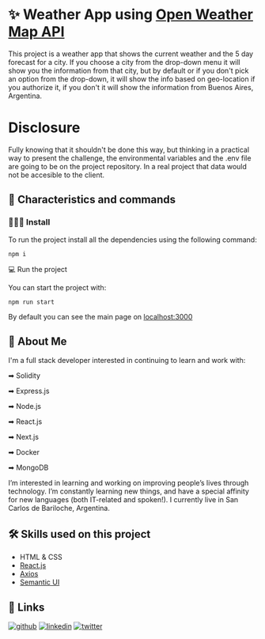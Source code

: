 
# ✨ Weather App using [Open Weather Map API](https://openweathermap.org/)

This project is a weather app that shows the current weather and the 5 day forecast for a city.
If you choose a city from the drop-down menu it will show you the information from that city, but by default or if you don't pick an option from the drop-down, it will show the info based on geo-location if you authorize it, if you don't it will show the information from Buenos Aires, Argentina.

 
# Disclosure

Fully knowing that it shouldn't be done this way, but thinking in a practical way to present the challenge, the environmental variables and the .env file
are going to be on the project repository. In a real project that data would not be accesible to the client.


## 🔧 Characteristics and commands

### 👨🏻‍💻 Install
To run the project install all the dependencies using the following command:

`npm i`


💻 Run the project


You can start the project with:

`npm run start`

By default you can see the main page on [localhost:3000](http://localhost:3000/)

## 🚀 About Me
I'm a full stack developer interested in continuing to learn and work with:

➡ Solidity

➡ Express.js

➡ Node.js

➡ React.js

➡ Next.js

➡ Docker

➡ MongoDB

I’m interested in learning and working on improving people’s lives through technology. I’m constantly learning new things, and have a special affinity for new languages (both IT-related and spoken!).
I currently live in San Carlos de Bariloche, Argentina.


## 🛠 Skills used on this project
* HTML & CSS
* [React.js](https://reactjs.org/)
* [Axios](https://axios-http.com/docs/intro)
* [Semantic UI](https://react.semantic-ui.com/)




## 🔗 Links
[![github](https://img.shields.io/badge/github-000?style=for-the-badge&logo=ko-fi&logoColor=white)](https://github.com/MartinIglesias86) 
[![linkedin](https://img.shields.io/badge/linkedin-0A66C2?style=for-the-badge&logo=linkedin&logoColor=white)](https://www.linkedin.com/in/martin-iglesias86)
[![twitter](https://img.shields.io/badge/twitter-1DA1F2?style=for-the-badge&logo=twitter&logoColor=white)](https://twitter.com/Martin_codes86)

